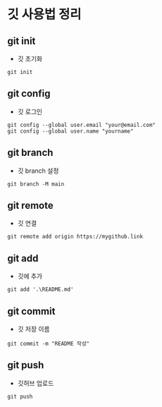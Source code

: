 # 깃 사용법 정리

## git init

- 깃 초기화

```shell
git init
```

## git config

- 깃 로그인

```shell
git config --global user.email "your@email.com"
git config --global user.name "yourname"
```

## git branch

- 깃 branch 설정

```shell
git branch -M main
```

## git remote

- 깃 연결

```shell
git remote add origin https://mygithub.link
```

## git add

- 깃에 추가

```shell
git add '.\README.md'
```

## git commit

- 깃 저장 이름

```shell
git commit -m "README 작성"
```

## git push

- 깃허브 업로드

```shell
git push
```
